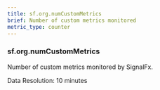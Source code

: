 ```yaml
---
title: sf.org.numCustomMetrics
brief: Number of custom metrics monitored
metric_type: counter
---
```

### sf.org.numCustomMetrics

Number of custom metrics monitored by SignalFx.

Data Resolution: 10 minutes
